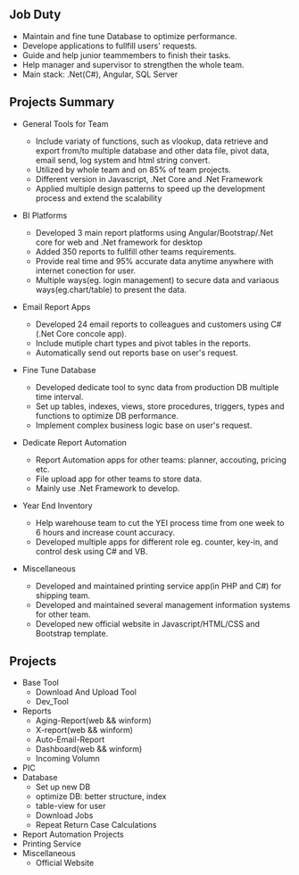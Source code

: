 ## Job Duty
* Maintain and fine tune Database to optimize performance.
* Develope applications to fullfill users' requests.
* Guide and help junior teammembers to finish their tasks.
* Help manager and supervisor to strengthen the whole team.
* Main stack: .Net(C#), Angular, SQL Server
## Projects Summary
* General Tools for Team
  * Include variaty of functions, such as vlookup, data retrieve and export from/to multiple database and other data file, pivot data, email send, log system and html string convert.
  * Utilized by whole team and on 85% of team projects.
  * Different version in Javascript, .Net Core and .Net Framework
  * Applied multiple design patterns to speed up the development process and extend the scalability 

* BI Platforms
  * Developed 3 main report platforms using Angular/Bootstrap/.Net core for web and .Net framework for desktop
  * Added 350 reports to fullfill other teams requirements.
  * Provide real time and 95% accurate data anytime anywhere with internet conection for user.
  * Multiple ways(eg. login management) to secure data and variaous ways(eg.chart/table) to present the data.
  
* Email Report Apps
  * Developed 24 email reports to colleagues and customers using C#(.Net Core concole app).
  * Include mutiple chart types and pivot tables in the reports.
  * Automatically send out reports base on user's request.

* Fine Tune Database
  * Developed dedicate tool to sync data from production DB multiple time interval.
  * Set up tables, indexes, views, store procedures, triggers, types and functions to optimize DB performance.
  * Implement complex business logic base on user's request.

* Dedicate Report Automation
  * Report Automation apps for other teams: planner, accouting, pricing etc.
  * File upload app for other teams to store data.
  * Mainly use .Net Framework to develop.

* Year End Inventory
  * Help warehouse team to cut the YEI process time from one week to 6 hours and increase count accuracy.
  * Developed multiple apps for different role eg. counter, key-in, and control desk using C# and VB.

* Miscellaneous
  * Developed and maintained printing service app(in PHP and C#) for shipping team.
  * Developed and maintained several management information systems for other team.
  * Developed new official website in Javascript/HTML/CSS and Bootstrap template.


## Projects 
 * Base Tool
   * Download And Upload Tool
   * Dev_Tool
* Reports
  * Aging-Report(web && winform)
  * X-report(web && winform)
  * Auto-Email-Report
  * Dashboard(web && winform)
  * Incoming Volumn
* PIC
* Database
   * Set up new DB
   * optimize DB: better structure, index
   * table-view for user
   * Download Jobs
   * Repeat Return Case Calculations
* Report Automation Projects
* Printing Service
* Miscellaneous
  * Official Website